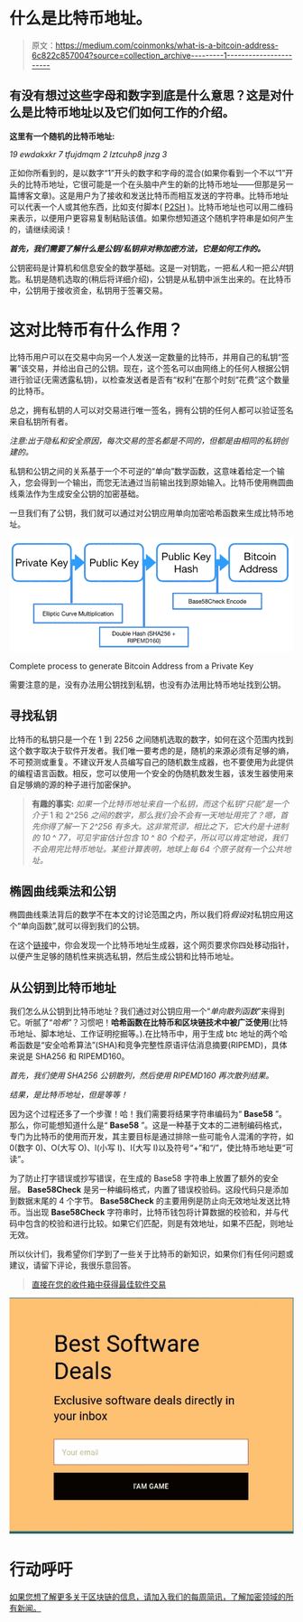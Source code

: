 # 什么是比特币地址。

> 原文：<https://medium.com/coinmonks/what-is-a-bitcoin-address-6c822c857004?source=collection_archive---------1----------------------->

## 有没有想过这些字母和数字到底是什么意思？这是对什么是比特币地址以及它们如何工作的介绍。

**这里有一个随机的比特币地址:**

*19 ewdakxkr 7 tfujdmqm 2 lztcuhp8 jnzg 3*

正如你所看到的，是以数字“1”开头的数字和字母的混合(如果你看到一个不以“1”开头的比特币地址，它很可能是一个在头脑中产生的新的比特币地址——但那是另一篇博客文章)。这是用户为了接收和发送比特币而相互发送的字符串。比特币地址可以代表一个人或其他东西，比如支付脚本( [P2SH](https://en.bitcoin.it/wiki/Pay_to_script_hash) )。比特币地址也可以用二维码来表示，以便用户更容易复制粘贴该值。如果你想知道这个随机字符串是如何产生的，请继续阅读！

***首先，我们需要了解什么是公钥/私钥非对称加密方法，它是如何工作的。***

公钥密码是计算机和信息安全的数学基础。这是一对钥匙，一把*私人*和一把*公共*钥匙。私钥是随机选取的(稍后将详细介绍)，公钥是从私钥中派生出来的。在比特币中，公钥用于接收资金，私钥用于签署交易。

# **这对比特币有什么作用？**

比特币用户可以在交易中向另一个人发送一定数量的比特币，并用自己的私钥“签署”该交易，并给出自己的公钥。现在，这个签名可以由网络上的任何人根据公钥进行验证(无需透露私钥)，以检查发送者是否有“权利”在那个时刻“花费”这个数量的比特币。

总之，拥有私钥的人可以对交易进行唯一签名，拥有公钥的任何人都可以验证签名来自私钥所有者。

*注意:出于隐私和安全原因，每次交易的签名都是不同的，但都是由相同的私钥创建的。*

私钥和公钥之间的关系基于一个不可逆的“单向”数学函数，这意味着给定一个输入，您会得到一个输出，而您无法通过当前输出找到原始输入。比特币使用椭圆曲线乘法作为生成安全公钥的加密基础。

一旦我们有了公钥，我们就可以通过对公钥应用单向加密哈希函数来生成比特币地址。

![](img/c4392c1729054fcd26a3aa9ea1fe1f5b.png)

Complete process to generate Bitcoin Address from a Private Key

需要注意的是，没有办法用公钥找到私钥，也没有办法用比特币地址找到公钥。

## **寻找私钥**

比特币的私钥只是一个在 1 到 2256 之间随机选取的数字，如何在这个范围内找到这个数字取决于软件开发者。我们唯一要考虑的是，随机的来源必须有足够的熵，不可预测或重复。不建议开发人员编写自己的随机数生成器，也不要使用为此提供的编程语言函数。相反，您可以使用一个安全的伪随机数发生器，该发生器使用来自足够熵的源的种子进行加密保护。

> **有趣的事实:** *如果一个比特币地址来自一个私钥，而这个私钥“只能”是一个介于* 1 和 2^256 *之间的数字，那么我们会不会有一天地址用完了？嗯，首先你得了解一下 2^256 有多大。这非常荒谬，相比之下，它大约是十进制的 10* ^ *77，可见宇宙估计包含 10* ^ *80 个粒子，所以可以肯定地说，我们不会用完比特币地址。某些计算表明，地球上每 64 个原子就有一个公共地址。*

## **椭圆曲线乘法和公钥**

椭圆曲线乘法背后的数学不在本文的讨论范围之内，所以我们将*假设*对私钥应用这个“单向函数”,就可以得到我们的公钥。

在这个[链接](http://www.bitaddress.org)中，你会发现一个比特币地址生成器，这个网页要求你四处移动指针，以便产生足够的随机性来挑选私钥，然后生成公钥和比特币地址。

## **从公钥到比特币地址**

我们怎么从公钥到比特币地址？我们通过对公钥应用一个“*单向散列函数*”来得到它。听腻了“*哈希*”？习惯吧！**哈希函数在比特币和区块链技术中被广泛使用**(比特币地址、脚本地址、工作证明挖掘等。).在比特币中，用于生成 btc 地址的两个哈希函数是“安全哈希算法”(SHA)和竞争完整性原语评估消息摘要(RIPEMD)，具体来说是 SHA256 和 RIPEMD160。

*首先，我们使用 SHA256 公钥散列，然后使用 RIPEMD160 再次散列结果。*

*结果，是比特币地址，但是等等！*

因为这个过程还多了一个步骤！哈！我们需要将结果字符串编码为“ **Base58** ”。那么，你可能想知道什么是“ **Base58** ”。这是一种基于文本的二进制编码格式，专门为比特币的使用而开发，其主要目标是通过排除一些可能令人混淆的字符，如 0(数字 0)、O(大写 O)、l(小写 l)、I(大写 I)以及符号“+”和“/”，使比特币地址更“可读”。

为了防止打字错误或抄写错误，在生成的 Base58 字符串上放置了额外的安全层。 **Base58Check** 是另一种编码格式，内置了错误校验码。这段代码只是添加到数据末尾的 4 个字节。 **Base58Check** 的主要用例是防止向无效地址发送比特币。当出现 **Base58Check** 字符串时，比特币钱包将计算数据的校验和，并与代码中包含的校验和进行比较。如果它们匹配，则是有效地址，如果不匹配，则地址无效。

所以伙计们，我希望你们学到了一些关于比特币的新知识，如果你们有任何问题或建议，请留下评论，我很乐意回答。

> [直接在您的收件箱中获得最佳软件交易](https://coincodecap.com/?utm_source=coinmonks)

[![](img/7c0b3dfdcbfea594cc0ae7d4f9bf6fcb.png)](https://coincodecap.com/?utm_source=coinmonks)

# 行动呼吁

[如果您想了解更多关于区块链的信息，请加入我们的每周简讯，了解加密领域的所有新闻。](https://mailchi.mp/fe27d17793e9/cryptolitics)
